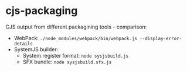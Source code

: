 # cjs-packaging

CJS output from different packagining tools - comparison:

* WebPack: `./node_modules/webpack/bin/webpack.js --display-error-details`
* SystemJS builder:
    * System.register format: `node sysjsbuild.js`
    * SFX bundle: `node sysjsbuild.sfx.js`

